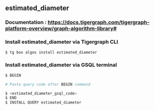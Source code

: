 ## estimated_diameter
### Documentation : https://docs.tigergraph.com/tigergraph-platform-overview/graph-algorithm-library#
### Install estimated_diameter via Tigergraph CLI
```bash
$ tg box algos install estimated_diameter
```
### Install estimated_diameter via GSQL terminal
```bash
$ BEGIN 

# Paste query code after BEGIN command

$ <estimated_diameter_gsql_code>
$ END 
$ INSTALL QUERY estimated_diameter
```